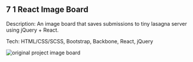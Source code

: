## 7 1 React Image Board
Description: 
An image board that saves submissions to tiny lasagna server using jQuery + React.

Tech: HTML/CSS/SCSS, Bootstrap, Backbone, React, jQuery

![original project image board](app/images/imageboard.png)



